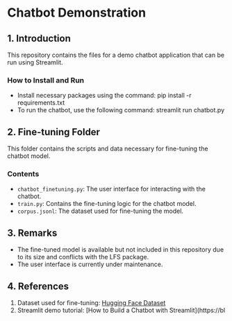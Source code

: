 # Chatbot Demonstration

## 1. Introduction

This repository contains the files for a demo chatbot application that can be run using Streamlit.

### How to Install and Run
- Install necessary packages using the command: 
pip install -r requirements.txt
- To run the chatbot, use the following command:
streamlit run chatbot.py
## 2. Fine-tuning Folder

This folder contains the scripts and data necessary for fine-tuning the chatbot model.

### Contents
- `chatbot_finetuning.py`: The user interface for interacting with the chatbot.
- `train.py`: Contains the fine-tuning logic for the chatbot model.
- `corpus.jsonl`: The dataset used for fine-tuning the model.

## 3. Remarks

- The fine-tuned model is available but not included in this repository due to its size and conflicts with the LFS package.
- The user interface is currently under maintenance.

## 4. References

1. Dataset used for fine-tuning: [Hugging Face Dataset](https://huggingface.co/datasets/ArtifactAI/arxiv-beir-cs-ml-generated-queries/tree/main)
2. Streamlit demo tutorial: [How to Build a Chatbot with Streamlit](https://bl
